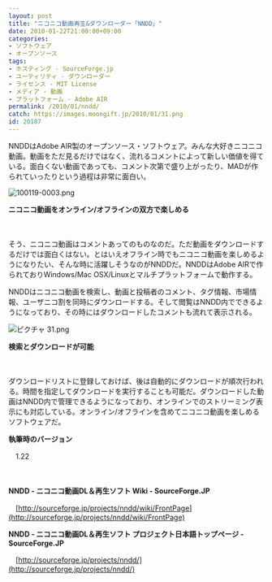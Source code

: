 ```yaml
---
layout: post
title: "ニコニコ動画再生&ダウンローダー「NNDD」"
date: 2010-01-22T21:00:00+09:00
categories:
- ソフトウェア
- オープンソース
tags: 
- ホスティング - SourceForge.jp
- ユーティリティ - ダウンローダー
- ライセンス - MIT License
- メディア - 動画
- プラットフォーム - Adobe AIR
permalink: /2010/01/nndd/
catch: https://images.moongift.jp/2010/01/31.png
id: 20187
---
```

NNDDはAdobe AIR製のオープンソース・ソフトウェア。みんな大好きニコニコ動画。動画をただ見るだけではなく、流れるコメントによって新しい価値を得ている。面白くない動画であっても、コメント次第で盛り上がったり、MADが作られていったりという過程は非常に面白い。

  

![100119-0003.png](https://images.moongift.jp/2010/01/100119-0003.png)  
  
**ニコニコ動画をオンライン/オフラインの双方で楽しめる**

  

　

  

そう、ニコニコ動画はコメントあってのものなのだ。ただ動画をダウンロードするだけでは面白くはない。とはいえオフライン時でもニコニコ動画を楽しめるようになりたい、そんな時に活躍しそうなのがNNDDだ。NNDDはAdobe AIRで作られておりWindows/Mac OSX/Linuxとマルチプラットフォームで動作する。

  
<!--more-->

NNDDはニコニコ動画を検索し、動画と投稿者のコメント、タグ情報、市場情報、ユーザニコ割を同時にダウンロードする。そして閲覧はNNDD内でできるようになっており、その時にはダウンロードしたコメントも流れて表示される。

  

![ピクチャ 31.png](https://images.moongift.jp/2010/01/31.png)  
  
**検索とダウンロードが可能**

  

　

  

ダウンロードリストに登録しておけば、後は自動的にダウンロードが順次行われる。時間を指定してダウンロードを実行することも可能だ。ダウンロードした動画はNNDD内で管理できるようになっており、オンラインでのストリーミング表示にも対応している。オンライン/オフラインを含めてニコニコ動画を楽しめるソフトウェアだ。

  

**執筆時のバージョン**  
  
　1.22

  

　

  

**NNDD - ニコニコ動画DL＆再生ソフト Wiki - SourceForge.JP**  
  
　[http://sourceforge.jp/projects/nndd/wiki/FrontPage](http://sourceforge.jp/projects/nndd/wiki/FrontPage)

  

**NNDD - ニコニコ動画DL＆再生ソフト プロジェクト日本語トップページ - SourceForge.JP**  
  
　[http://sourceforge.jp/projects/nndd/](http://sourceforge.jp/projects/nndd/)

  
